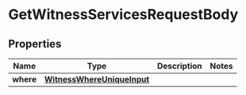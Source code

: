 

# GetWitnessServicesRequestBody


## Properties

Name | Type | Description | Notes
------------ | ------------- | ------------- | -------------
**where** | [**WitnessWhereUniqueInput**](WitnessWhereUniqueInput.md) |  | 



